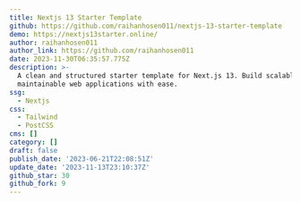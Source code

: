 ```yaml
---
title: Nextjs 13 Starter Template
github: https://github.com/raihanhosen011/nextjs-13-starter-template
demo: https://nextjs13starter.online/
author: raihanhosen011
author_link: https://github.com/raihanhosen011
date: 2023-11-30T06:35:57.775Z
description: >-
  A clean and structured starter template for Next.js 13. Build scalable and
  maintainable web applications with ease.
ssg:
  - Nextjs
css:
  - Tailwind
  - PostCSS
cms: []
category: []
draft: false
publish_date: '2023-06-21T22:08:51Z'
update_date: '2023-11-13T23:10:37Z'
github_star: 30
github_fork: 9
---
```

